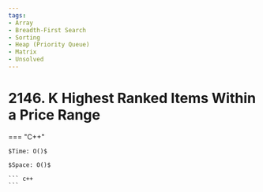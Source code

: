 ```yaml
---
tags:
- Array
- Breadth-First Search
- Sorting
- Heap (Priority Queue)
- Matrix
- Unsolved
---
```



# 2146. K Highest Ranked Items Within a Price Range

=== "C++"

    $Time: O()$

    $Space: O()$

    ``` c++
    ```